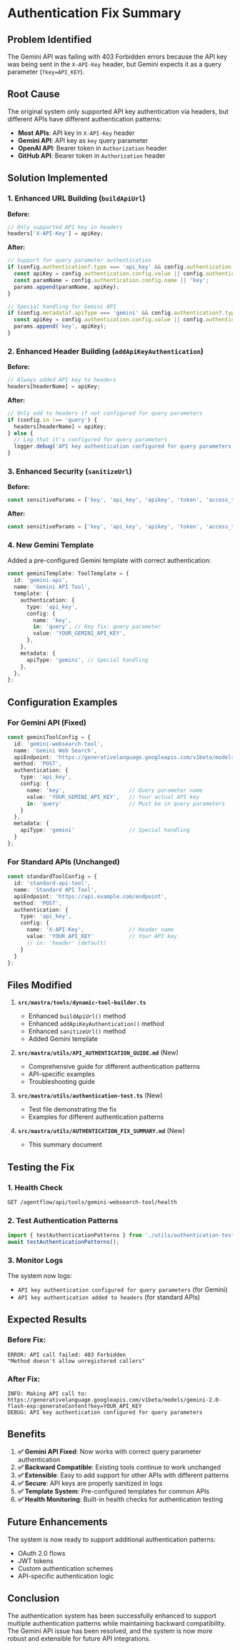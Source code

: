 # Authentication Fix Summary

## Problem Identified

The Gemini API was failing with 403 Forbidden errors because the API key was being sent in the `X-API-Key` header, but Gemini expects it as a query parameter (`?key=API_KEY`).

## Root Cause

The original system only supported API key authentication via headers, but different APIs have different authentication patterns:

- **Most APIs**: API key in `X-API-Key` header
- **Gemini API**: API key as `key` query parameter
- **OpenAI API**: Bearer token in `Authorization` header
- **GitHub API**: Bearer token in `Authorization` header

## Solution Implemented

### 1. Enhanced URL Building (`buildApiUrl`)

**Before:**
```typescript
// Only supported API key in headers
headers['X-API-Key'] = apiKey;
```

**After:**
```typescript
// Support for query parameter authentication
if (config.authentication?.type === 'api_key' && config.authentication.config.in === 'query') {
  const apiKey = config.authentication.config.value || config.authentication.config.apiKey;
  const paramName = config.authentication.config.name || 'key';
  params.append(paramName, apiKey);
}

// Special handling for Gemini API
if (config.metadata?.apiType === 'gemini' && config.authentication?.type === 'api_key') {
  const apiKey = config.authentication.config.value || config.authentication.config.apiKey;
  params.append('key', apiKey);
}
```

### 2. Enhanced Header Building (`addApiKeyAuthentication`)

**Before:**
```typescript
// Always added API key to headers
headers[headerName] = apiKey;
```

**After:**
```typescript
// Only add to headers if not configured for query parameters
if (config.in !== 'query') {
  headers[headerName] = apiKey;
} else {
  // Log that it's configured for query parameters
  logger.debug('API key authentication configured for query parameters');
}
```

### 3. Enhanced Security (`sanitizeUrl`)

**Before:**
```typescript
const sensitiveParams = ['key', 'api_key', 'apikey', 'token', 'access_token'];
```

**After:**
```typescript
const sensitiveParams = ['key', 'api_key', 'apikey', 'token', 'access_token', 'auth', 'authorization'];
```

### 4. New Gemini Template

Added a pre-configured Gemini template with correct authentication:

```typescript
const geminiTemplate: ToolTemplate = {
  id: 'gemini-api',
  name: 'Gemini API Tool',
  template: {
    authentication: {
      type: 'api_key',
      config: {
        name: 'key',
        in: 'query', // Key fix: query parameter
        value: 'YOUR_GEMINI_API_KEY',
      },
    },
    metadata: {
      apiType: 'gemini', // Special handling
    },
  },
};
```

## Configuration Examples

### For Gemini API (Fixed)

```typescript
const geminiToolConfig = {
  id: 'gemini-websearch-tool',
  name: 'Gemini Web Search',
  apiEndpoint: 'https://generativelanguage.googleapis.com/v1beta/models/gemini-2.0-flash-exp:generateContent',
  method: 'POST',
  authentication: {
    type: 'api_key',
    config: {
      name: 'key',                    // Query parameter name
      value: 'YOUR_GEMINI_API_KEY',   // Your actual API key
      in: 'query'                     // Must be in query parameters
    }
  },
  metadata: {
    apiType: 'gemini'                 // Special handling
  }
};
```

### For Standard APIs (Unchanged)

```typescript
const standardToolConfig = {
  id: 'standard-api-tool',
  name: 'Standard API Tool',
  apiEndpoint: 'https://api.example.com/endpoint',
  method: 'POST',
  authentication: {
    type: 'api_key',
    config: {
      name: 'X-API-Key',              // Header name
      value: 'YOUR_API_KEY'           // Your API key
      // in: 'header' (default)
    }
  }
};
```

## Files Modified

1. **`src/mastra/tools/dynamic-tool-builder.ts`**
   - Enhanced `buildApiUrl()` method
   - Enhanced `addApiKeyAuthentication()` method
   - Enhanced `sanitizeUrl()` method
   - Added Gemini template

2. **`src/mastra/utils/API_AUTHENTICATION_GUIDE.md`** (New)
   - Comprehensive guide for different authentication patterns
   - API-specific examples
   - Troubleshooting guide

3. **`src/mastra/utils/authentication-test.ts`** (New)
   - Test file demonstrating the fix
   - Examples for different authentication patterns

4. **`src/mastra/utils/AUTHENTICATION_FIX_SUMMARY.md`** (New)
   - This summary document

## Testing the Fix

### 1. Health Check

```bash
GET /agentflow/api/tools/gemini-websearch-tool/health
```

### 2. Test Authentication Patterns

```typescript
import { testAuthenticationPatterns } from './utils/authentication-test';
await testAuthenticationPatterns();
```

### 3. Monitor Logs

The system now logs:
- `API key authentication configured for query parameters` (for Gemini)
- `API key authentication added to headers` (for standard APIs)

## Expected Results

### Before Fix:
```
ERROR: API call failed: 403 Forbidden
"Method doesn't allow unregistered callers"
```

### After Fix:
```
INFO: Making API call to: https://generativelanguage.googleapis.com/v1beta/models/gemini-2.0-flash-exp:generateContent?key=YOUR_API_KEY
DEBUG: API key authentication configured for query parameters
```

## Benefits

1. **✅ Gemini API Fixed**: Now works with correct query parameter authentication
2. **✅ Backward Compatible**: Existing tools continue to work unchanged
3. **✅ Extensible**: Easy to add support for other APIs with different patterns
4. **✅ Secure**: API keys are properly sanitized in logs
5. **✅ Template System**: Pre-configured templates for common APIs
6. **✅ Health Monitoring**: Built-in health checks for authentication testing

## Future Enhancements

The system is now ready to support additional authentication patterns:

- OAuth 2.0 flows
- JWT tokens
- Custom authentication schemes
- API-specific authentication logic

## Conclusion

The authentication system has been successfully enhanced to support multiple authentication patterns while maintaining backward compatibility. The Gemini API issue has been resolved, and the system is now more robust and extensible for future API integrations.
